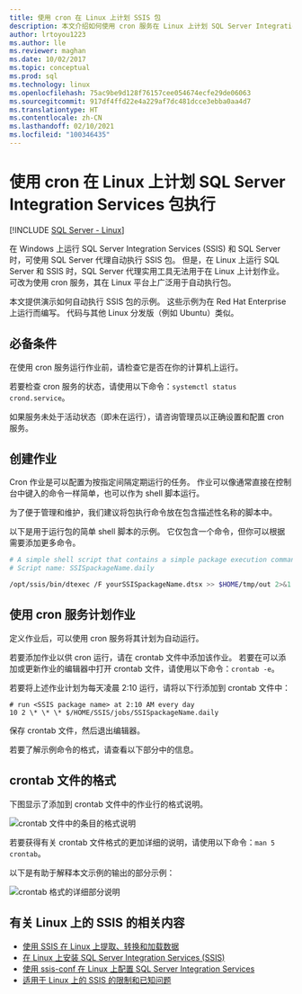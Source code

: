 ```yaml
---
title: 使用 cron 在 Linux 上计划 SSIS 包
description: 本文介绍如何使用 cron 服务在 Linux 上计划 SQL Server Integration Services (SSIS) 包。
author: lrtoyou1223
ms.author: lle
ms.reviewer: maghan
ms.date: 10/02/2017
ms.topic: conceptual
ms.prod: sql
ms.technology: linux
ms.openlocfilehash: 75ac9be9d128f76157cee054674ecfe29de06063
ms.sourcegitcommit: 917df4ffd22e4a229af7dc481dcce3ebba0aa4d7
ms.translationtype: HT
ms.contentlocale: zh-CN
ms.lasthandoff: 02/10/2021
ms.locfileid: "100346435"
---
```

# <a name="schedule-sql-server-integration-services-package-execution-on-linux-with-cron"></a>使用 cron 在 Linux 上计划 SQL Server Integration Services 包执行

[!INCLUDE [SQL Server - Linux](../includes/applies-to-version/sql-linux.md)]

在 Windows 上运行 SQL Server Integration Services (SSIS) 和 SQL Server 时，可使用 SQL Server 代理自动执行 SSIS 包。 但是，在 Linux 上运行 SQL Server 和 SSIS 时，SQL Server 代理实用工具无法用于在 Linux 上计划作业。 可改为使用 cron 服务，其在 Linux 平台上广泛用于自动执行包。

本文提供演示如何自动执行 SSIS 包的示例。 这些示例为在 Red Hat Enterprise 上运行而编写。 代码与其他 Linux 分发版（例如 Ubuntu）类似。

## <a name="prerequisites"></a>必备条件

在使用 cron 服务运行作业前，请检查它是否在你的计算机上运行。

若要检查 cron 服务的状态，请使用以下命令：`systemctl status crond.service`。

如果服务未处于活动状态（即未在运行），请咨询管理员以正确设置和配置 cron 服务。

## <a name="create-jobs"></a>创建作业

Cron 作业是可以配置为按指定间隔定期运行的任务。 作业可以像通常直接在控制台中键入的命令一样简单，也可以作为 shell 脚本运行。

为了便于管理和维护，我们建议将包执行命令放在包含描述性名称的脚本中。

以下是用于运行包的简单 shell 脚本的示例。 它仅包含一个命令，但你可以根据需要添加更多命令。

```bash
# A simple shell script that contains a simple package execution command
# Script name: SSISpackageName.daily

/opt/ssis/bin/dtexec /F yourSSISpackageName.dtsx >> $HOME/tmp/out 2>&1
```

## <a name="schedule-jobs-with-the-cron-service"></a>使用 cron 服务计划作业

定义作业后，可以使用 cron 服务将其计划为自动运行。

若要添加作业以供 cron 运行，请在 crontab 文件中添加该作业。 若要在可以添加或更新作业的编辑器中打开 crontab 文件，请使用以下命令：`crontab -e`。

若要将上述作业计划为每天凌晨 2:10 运行，请将以下行添加到 crontab 文件中：

```
# run <SSIS package name> at 2:10 AM every day
10 2 \* \* \* $/HOME/SSIS/jobs/SSISpackageName.daily
```

保存 crontab 文件，然后退出编辑器。

若要了解示例命令的格式，请查看以下部分中的信息。
 
## <a name="format-of-a-crontab-file"></a>crontab 文件的格式

下图显示了添加到 crontab 文件中的作业行的格式说明。

![crontab 文件中的条目的格式说明](media/sql-server-linux-schedule-ssis-packages/ssis-linux-cron-job-definition.png)

若要获得有关 crontab 文件格式的更加详细的说明，请使用以下命令：`man 5 crontab`。

以下是有助于解释本文示例的输出的部分示例：

![crontab 格式的详细部分说明](media/sql-server-linux-schedule-ssis-packages/ssis-linux-cron-crontab-format.png)

## <a name="related-content-about-ssis-on-linux"></a>有关 Linux 上的 SSIS 的相关内容
-   [使用 SSIS 在 Linux 上提取、转换和加载数据](sql-server-linux-migrate-ssis.md)
-   [在 Linux 上安装 SQL Server Integration Services (SSIS)](sql-server-linux-setup-ssis.md)
-   [使用 ssis-conf 在 Linux 上配置 SQL Server Integration Services](sql-server-linux-configure-ssis.md)
-   [适用于 Linux 上的 SSIS 的限制和已知问题](sql-server-linux-ssis-known-issues.md)
